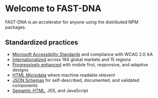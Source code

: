 # Welcome to FAST-DNA

FAST-DNA is an accelerator for anyone using the distributed NPM packages.

## Standardized practices

* [Microsoft Accessibility Standards](https://github.com/Microsoft/fast-dna/wiki/accessibility) and compliance with WCAG 2.0 AA
* [Internationalized](https://github.com/Microsoft/fast-dna/wiki/localization) across 194 global markets and 15 regions
* [Progressively enhanced](https://en.wikipedia.org/wiki/Progressive_enhancement) with mobile first, responsive, and adaptive designs
* [HTML Microdata](https://en.wikipedia.org/wiki/Microdata_%28HTML%29) where machine readable relevent
* [JSON Schemas](http://json-schema.org) for self-described, documented, and validated components
* [Semantic HTML](https://en.wikipedia.org/wiki/Semantic_HTML), JSS, and JavaScript